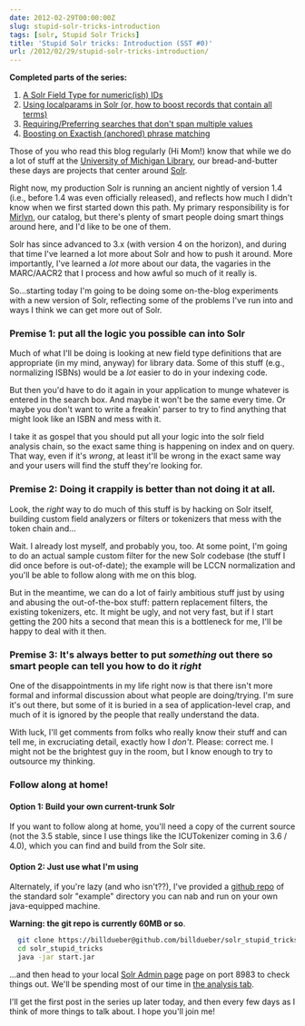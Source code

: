 ```yaml
---
date: 2012-02-29T00:00:00Z
slug: stupid-solr-tricks-introduction
tags: [solr, Stupid Solr Tricks]
title: 'Stupid Solr tricks: Introduction (SST #0)'
url: /2012/02/29/stupid-solr-tricks-introduction/
---
```


**Completed parts of the series:**

1. [A Solr Field Type for numeric(ish) IDs](http://robotlibrarian.billdueber.com/solr-field-type-for-numericish-ids/)
2. [Using localparams in Solr (or, how to boost records that contain all terms)](http://robotlibrarian.billdueber.com/using-localparams-in-solr-sst-2/)
3. [Requiring/Preferring searches that don't span multiple values](http://robotlibrarian.billdueber.com/requiringpreferring-searches-that-dont-span-multiple-values-sst-3/)
4. [Boosting on Exactish (anchored) phrase matching](http://robotlibrarian.billdueber.com/boosting-on-exactish-anchored-phrase-matching-in-solr-sst-4/)

Those of you who read this blog regularly (Hi Mom!) know that while we do a lot of stuff at the [University of Michigan Library](http://lib.umich.edu), our bread-and-butter these days are projects that center around [Solr](http://lucene.apache.org/solr/).

Right now, my production Solr is running an ancient nightly of version 1.4 (i.e., before 1.4 was even officially released), and reflects how much I didn't know when we first started down this path. My primary responsibility is for [Mirlyn](http://mirlyn.lib.umich.edu), our catalog, but there's plenty of smart people doing smart things around here, and I'd like to be one of them.

Solr has since advanced to 3.x (with version 4 on the horizon), and during that time I've learned a lot more about Solr and how to push it around. More importantly, I've learned a _lot_ more about our data, the vagaries in the MARC/AACR2 that I process and how awful so much of it really is.

So...starting today I'm going to be doing some on-the-blog experiments with a new version of Solr, reflecting some of the problems I've run into and ways I think we can get more out of Solr.

### Premise 1: put all the logic you possible can into Solr

Much of what I'll be doing is looking at new field type definitions that are appropriate (in my mind, anyway) for library data. Some of this stuff (e.g., normalizing ISBNs) would be a *lot* easier to do in your indexing code.

But then you'd have to do it again in your application to munge whatever is entered in the search box. And maybe it won't be the same every time. Or maybe you don't want to write a freakin' parser to try to find anything that might look like an ISBN and mess with it.

I take it as gospel that you should put all your logic into the solr field analysis chain, so the exact same thing is happening on index and on query. That way, even if it's *wrong*, at least it'll be wrong in the exact same way and your users will find the stuff they're looking for.

### Premise 2: Doing it crappily is better than not doing it at all.

Look, the _right_ way to do much of this stuff is by hacking on Solr itself, building custom field analyzers or filters or tokenizers that mess with the token chain and...

Wait. I already lost myself, and probably you, too. At some point, I'm going to do an actual sample custom filter for the new Solr codebase (the stuff I did once before is out-of-date); the example will be LCCN normalization and you'll be able to follow along with me on this blog.

But in the meantime, we can do a lot of fairly ambitious stuff just by using and abusing the out-of-the-box stuff: pattern replacement filters, the existing tokenizers, etc. It might be ugly, and not very fast, but if I start getting the 200 hits a second that mean this is a bottleneck for me, I'll be happy to deal with it then.

### Premise 3: It's always better to put _something_ out there so smart people can tell you how to do it _right_

One of the disappointments in my life right now is that there isn't more formal and informal discussion about what people are doing/trying. I'm sure it's out there, but some of it is buried in a sea of application-level crap, and much of it is ignored by the people that really understand the data.

With luck, I'll get comments from folks who really know their stuff and can tell me, in excruciating detail, exactly how I _don't_. Please: correct me. I might not be the brightest guy in the room, but I know enough to try to outsource my thinking.

### Follow along at home!

#### Option 1: Build your own current-trunk Solr

If you want to follow along at home, you'll need a copy of the current source (not the 3.5 stable, since I use things like the ICUTokenizer coming in 3.6 / 4.0), which you can find and build from the Solr site.

#### Option 2: Just use what I'm using

Alternately, if you're lazy (and who isn't??), I've provided a [github repo](https://billdueber@github.com/billdueber/solr_stupid_tricks) of the standard solr "example" directory you can nab and run on your own java-equipped machine.

**Warning: the git repo is currently 60MB or so**.

~~~bash
  git clone https://billdueber@github.com/billdueber/solr_stupid_tricks.git
  cd solr_stupid_tricks
  java -jar start.jar
~~~
...and then head to your local [Solr Admin page](http://localhost:8983/solr/admin/) page on port 8983 to check things out. We'll be spending most of our time in [the analysis tab](http://localhost:8983/solr/admin/analysis.jsp).

I'll get the first post in the series up later today, and then every few days as I think of more things to talk about. I hope you'll join me!
